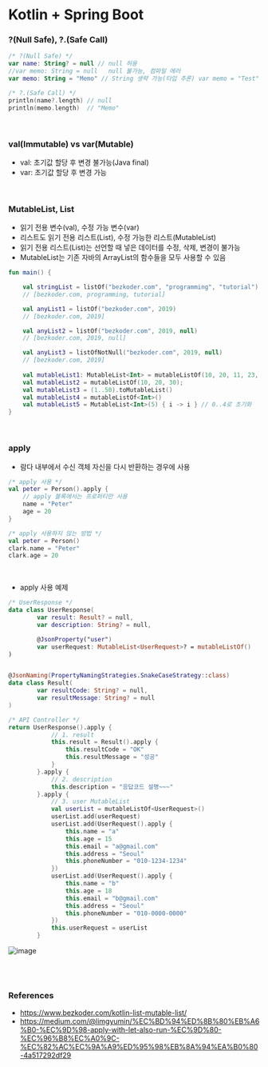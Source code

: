 # Kotlin + Spring Boot

### ?(Null Safe), ?.(Safe Call)

```kotlin
/* ?(Null Safe) */
var name: String? = null // null 허용
//var memo: String = null   null 불가능, 컴파일 에러
var memo: String = "Memo" // String 생략 가능(타입 추론) var memo = "Test"

/* ?.(Safe Call) */
println(name?.length) // null
println(memo.length)  // "Memo"
```
<br>

### val(Immutable) vs var(Mutable)
- val: 초기값 할당 후 변경 불가능(Java final)
- var: 초기값 할당 후 변경 가능

<br>

### MutableList, List
- 읽기 전용 변수(val), 수정 가능 변수(var)
- 리스트도 읽기 전용 리스트(List), 수정 가능한 리스트(MutableList)
- 읽기 전용 리스트(List)는 선언할 때 넣은 데이터를 수정, 삭제, 변경이 불가능
- MutableList는 기존 자바의 ArrayList의 함수들을 모두 사용할 수 있음

```kotlin
fun main() {

    val stringList = listOf("bezkoder.com", "programming", "tutorial")
    // [bezkoder.com, programming, tutorial]

    val anyList1 = listOf("bezkoder.com", 2019)
    // [bezkoder.com, 2019]

    val anyList2 = listOf("bezkoder.com", 2019, null)
    // [bezkoder.com, 2019, null]

    val anyList3 = listOfNotNull("bezkoder.com", 2019, null)
    // [bezkoder.com, 2019]
    
    val mutableList1: MutableList<Int> = mutableListOf(10, 20, 11, 23, 55)
    val mutableList2 = mutableListOf(10, 20, 30);
    val mutableList3 = (1..50).toMutableList()
    val mutableList4 = mutableListOf<Int>()
    val mutableList5 = MutableList<Int>(5) { i -> i } // 0..4로 초기화
}
```

<br>

### apply
- 람다 내부에서 수신 객체 자신을 다시 반환하는 경우에 사용

```kotlin
/* apply 사용 */
val peter = Person().apply {
    // apply 블록에서는 프로퍼티만 사용
    name = "Peter"
    age = 20
}

/* apply 사용하지 않는 방법 */
val peter = Person()
clark.name = "Peter"
clark.age = 20
```

<br>

- apply 사용 예제
```kotlin
/* UserResponse */
data class UserResponse(
        var result: Result? = null,
        var description: String? = null,

        @JsonProperty("user")
        var userRequest: MutableList<UserRequest>? = mutableListOf()
)


@JsonNaming(PropertyNamingStrategies.SnakeCaseStrategy::class)
data class Result(
        var resultCode: String? = null,
        var resultMessage: String? = null
)

/* API Controller */
return UserResponse().apply {
            // 1. result
            this.result = Result().apply {
                this.resultCode = "OK"
                this.resultMessage = "성공"
            }
        }.apply {
            // 2. description
            this.description = "응답코드 설명~~~"
        }.apply {
            // 3. user MutableList
            val userList = mutableListOf<UserRequest>()
            userList.add(userRequest)
            userList.add(UserRequest().apply {
                this.name = "a"
                this.age = 15
                this.email = "a@gmail.com"
                this.address = "Seoul"
                this.phoneNumber = "010-1234-1234"
            })
            userList.add(UserRequest().apply {
                this.name = "b"
                this.age = 18
                this.email = "b@gmail.com"
                this.address = "Seoul"
                this.phoneNumber = "010-0000-0000"
            })
            this.userRequest = userList
        }
```

![image](https://user-images.githubusercontent.com/50076031/131870747-69b64f9e-821b-4509-8785-40ce1b7bc36d.png)

<br><br>

### References
- https://www.bezkoder.com/kotlin-list-mutable-list/
- https://medium.com/@limgyumin/%EC%BD%94%ED%8B%80%EB%A6%B0-%EC%9D%98-apply-with-let-also-run-%EC%9D%80-%EC%96%B8%EC%A0%9C-%EC%82%AC%EC%9A%A9%ED%95%98%EB%8A%94%EA%B0%80-4a517292df29